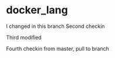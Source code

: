 # docker_lang

I changed in this branch
Second checkin


Third modified

Fourth checkin from master, pull to branch
